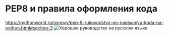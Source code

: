 # PEP8 и правила оформления кода

https://pythonworld.ru/osnovy/pep-8-rukovodstvo-po-napisaniyu-koda-na-python.html#section-3
<img src="https://pythonworld.ru/osnovy/pep-8-rukovodstvo-po-napisaniyu-koda-na-python.html#section-3" alt="Хорошее руководство на русском языке">